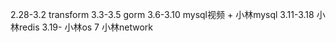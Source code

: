 2.28-3.2 transform
3.3-3.5 gorm
3.6-3.10 mysql视频 + 小林mysql
3.11-3.18 小林redis
3.19- 小林os 7
小林network   